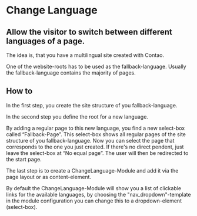 Change Language
==============


Allow the visitor to switch between different languages of a page.
----------------------------------------------------------

The idea is, that you have a multilingual site created with Contao. 

One of the website-roots has to be used as the fallback-language. Usually the fallback-language contains the majority of pages. 


How to
----------------------------------------------------------

In the first step, you create the site structure of you fallback-language. 

In the second step you define the root for a new language. 

By adding a regular page to this new language, you find a new select-box called “Fallback-Page”. This select-box shows all regular pages of the site structure of you fallback-language. Now you can select the page that corresponds to the one you just created. If there's no direct pendent, just leave the select-box at “No equal page”. The user will then be redirected to the start page.

The last step is to create a ChangeLanguage-Module and add it via the page layout or as content-element. 

By default the ChangeLanguage-Module will show you a list of clickable links for the available languages, by choosing the "nav_dropdown"-template in the module configuration you can change this to a dropdown-element (select-box).